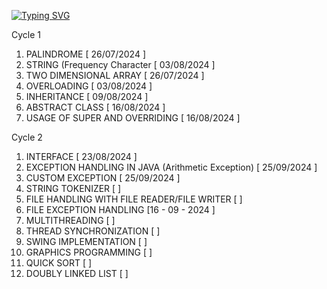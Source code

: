 [![Typing SVG](https://readme-typing-svg.demolab.com?font=Bodoni+Moda+SC&size=30&pause=1000&width=435&lines=S3-OOPS-in-JAVA-LAB_SJCET_23-27;CYCLE+1+,+2;KTU+2019+SCHEME)](https://git.io/typing-svg)

Cycle 1
1. PALINDROME [ 26/07/2024 ]
2. STRING (Frequency Character [ 03/08/2024 ]
3. TWO DIMENSIONAL ARRAY [ 26/07/2024 ]
4. OVERLOADING [ 03/08/2024 ]
5. INHERITANCE [ 09/08/2024 ]
6. ABSTRACT CLASS [ 16/08/2024 ]
7. USAGE OF SUPER AND OVERRIDING [ 16/08/2024 ]

Cycle 2
1. INTERFACE [ 23/08/2024 ]
2. EXCEPTION HANDLING IN JAVA (Arithmetic Exception) [ 25/09/2024 ]
3. CUSTOM EXCEPTION [ 25/09/2024 ]
4. STRING TOKENIZER [ ]
5. FILE HANDLING WITH FILE READER/FILE WRITER [ ]
6. FILE EXCEPTION HANDLING [16 - 09 - 2024 ]
7. MULTITHREADING [ ]
8. THREAD SYNCHRONIZATION [ ]
9. SWING IMPLEMENTATION [ ]
10. GRAPHICS PROGRAMMING [ ]
11. QUICK SORT [ ]
12. DOUBLY LINKED LIST [ ]
